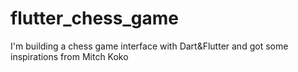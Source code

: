 # flutter_chess_game
I'm building a chess game interface with Dart&amp;Flutter and got some inspirations from Mitch Koko 

